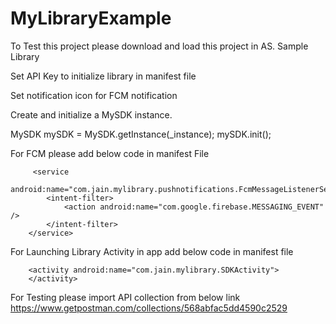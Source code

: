 # MyLibraryExample
To Test this project please download and load this project in AS.
Sample Library

Set API Key to initialize library in manifest file
<meta-data android:name="RIDE_AUTH_SDK_API_KEY" android:value="<your_api_key>"/>

Set notification icon for FCM notification
<meta-data android:name="RIDE_AUTH_SDK_NOTIFICATION_ICON" android:value="<your_launcher_icon_name>"/>

 Create and initialize a MySDK instance.
 
 MySDK mySDK = MySDK.getInstance(_instance);
 mySDK.init();
         
 
 For FCM please add below code in manifest File
 
         <service
            android:name="com.jain.mylibrary.pushnotifications.FcmMessageListenerService">
            <intent-filter>
                <action android:name="com.google.firebase.MESSAGING_EVENT" />
            </intent-filter>
        </service>


For Launching Library Activity in app add below code in manifest file

        <activity android:name="com.jain.mylibrary.SDKActivity">
        </activity>


For Testing please import API collection from below link
https://www.getpostman.com/collections/568abfac5dd4590c2529
